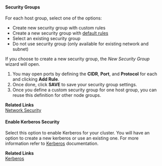 
#### Security Groups 

For each host group, select one of the options:

* Create new security group with custom rules  
* Create a new security group with [default rules](security.md#default-cluster-security-groups) 
* Select an existing security group  
* Do not use security group (only available for existing network and subnet)  
 

If you choose to create a new security group, the *New Security Group* wizard will open.
    
1. You may open ports by defining the **CIDR**, **Port**, and **Protocol** for each and clicking **Add Rule**.   
2. Once done, click **SAVE** to save your security group settings.  
3. Once you define a custom security group for one host group, you can reuse this definition for other node groups.  

**Related Links**   
[Network Security](security.md#network-security)


#### Enable Kerberos Security 

Select this option to enable Kerberos for your cluster. You will have an option to create a new kerberos or use an existing one. For more information refer to [Kerberos](security-kerberos.md) documentation. 

**Related Links**   
[Kerberos](security-kerberos.md)
